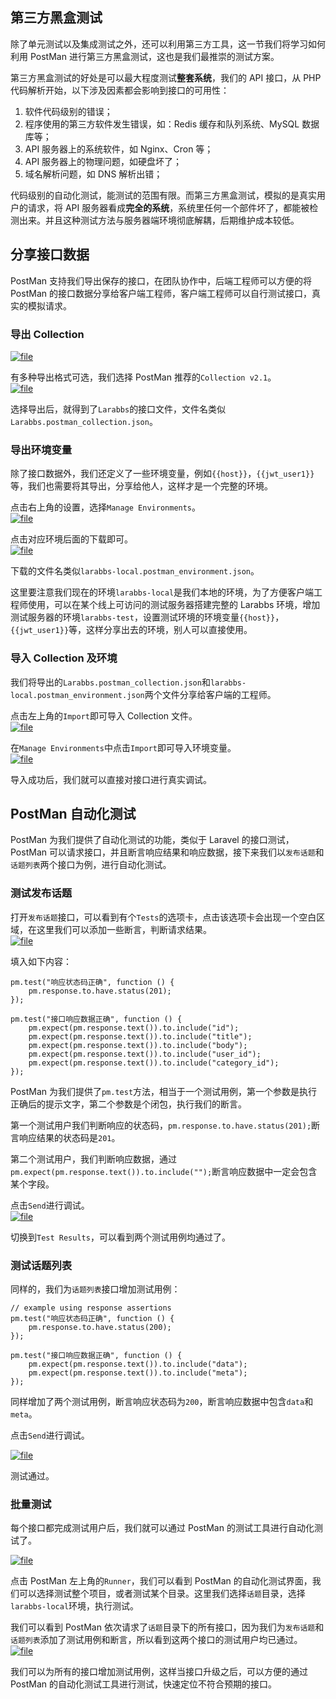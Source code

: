 ## 第三方黑盒测试

除了单元测试以及集成测试之外，还可以利用第三方工具，这一节我们将学习如何利用 PostMan 进行第三方黑盒测试，这也是我们最推崇的测试方案。

第三方黑盒测试的好处是可以最大程度测试**整套系统**，我们的 API 接口，从 PHP 代码解析开始，以下涉及因素都会影响到接口的可用性：

1. 软件代码级别的错误；
2. 程序使用的第三方软件发生错误，如：Redis 缓存和队列系统、MySQL 数据库等；
3. API 服务器上的系统软件，如 Nginx、Cron 等；
4. API 服务器上的物理问题，如硬盘坏了；
5. 域名解析问题，如 DNS 解析出错；

代码级别的自动化测试，能测试的范围有限。而第三方黑盒测试，模拟的是真实用户的请求，将 API 服务器看成**完全的系统**，系统里任何一个部件坏了，都能被检测出来。并且这种测试方法与服务器端环境彻底解耦，后期维护成本较低。

## 分享接口数据

PostMan 支持我们导出保存的接口，在团队协作中，后端工程师可以方便的将 PostMan 的接口数据分享给客户端工程师，客户端工程师可以自行测试接口，真实的模拟请求。

### 导出 Collection

[![](https://iocaffcdn.phphub.org/uploads/images/201802/26/3995/Ied9wxlxvb.png "file")](https://iocaffcdn.phphub.org/uploads/images/201802/26/3995/Ied9wxlxvb.png)

有多种导出格式可选，我们选择 PostMan 推荐的`Collection v2.1`。  
[![](https://iocaffcdn.phphub.org/uploads/images/201802/26/3995/lNwN2t8hHs.png "file")](https://iocaffcdn.phphub.org/uploads/images/201802/26/3995/lNwN2t8hHs.png)

选择导出后，就得到了`Larabbs`的接口文件，文件名类似`Larabbs.postman_collection.json`。

### 导出环境变量

除了接口数据外，我们还定义了一些环境变量，例如`{{host}}`，`{{jwt_user1}}`等，我们也需要将其导出，分享给他人，这样才是一个完整的环境。

点击右上角的设置，选择`Manage Environments`。  
[![](https://iocaffcdn.phphub.org/uploads/images/201802/26/3995/EMpRFogT6q.png "file")](https://iocaffcdn.phphub.org/uploads/images/201802/26/3995/EMpRFogT6q.png)

点击对应环境后面的下载即可。  
[![](https://iocaffcdn.phphub.org/uploads/images/201802/26/3995/OiZ3MmHakG.png "file")](https://iocaffcdn.phphub.org/uploads/images/201802/26/3995/OiZ3MmHakG.png)

下载的文件名类似`larabbs-local.postman_environment.json`。

这里要注意我们现在的环境`larabbs-local`是我们本地的环境，为了方便客户端工程师使用，可以在某个线上可访问的测试服务器搭建完整的 Larabbs 环境，增加测试服务器的环境`larabbs-test`，设置测试环境的环境变量`{{host}}`，`{{jwt_user1}}`等，这样分享出去的环境，别人可以直接使用。

### 导入 Collection 及环境

我们将导出的`Larabbs.postman_collection.json`和`larabbs-local.postman_environment.json`两个文件分享给客户端的工程师。

点击左上角的`Import`即可导入 Collection 文件。  
[![](https://iocaffcdn.phphub.org/uploads/images/201802/26/3995/uWqM69iuIA.png "file")](https://iocaffcdn.phphub.org/uploads/images/201802/26/3995/uWqM69iuIA.png)

在`Manage Environments`中点击`Import`即可导入环境变量。  
[![](https://iocaffcdn.phphub.org/uploads/images/201802/26/3995/k3BI06RtYn.png "file")](https://iocaffcdn.phphub.org/uploads/images/201802/26/3995/k3BI06RtYn.png)

导入成功后，我们就可以直接对接口进行真实调试。

## PostMan 自动化测试

PostMan 为我们提供了自动化测试的功能，类似于 Laravel 的接口测试，PostMan 可以请求接口，并且断言响应结果和响应数据，接下来我们以`发布话题`和`话题列表`两个接口为例，进行自动化测试。

### 测试发布话题

打开`发布话题`接口，可以看到有个`Tests`的选项卡，点击该选项卡会出现一个空白区域，在这里我们可以添加一些断言，判断请求结果。  
[![](https://iocaffcdn.phphub.org/uploads/images/201802/26/3995/fyTeKGh5cA.png "file")](https://iocaffcdn.phphub.org/uploads/images/201802/26/3995/fyTeKGh5cA.png)

填入如下内容：

```
pm.test("响应状态码正确", function () { 
    pm.response.to.have.status(201);
});

pm.test("接口响应数据正确", function () { 
    pm.expect(pm.response.text()).to.include("id");
    pm.expect(pm.response.text()).to.include("title");
    pm.expect(pm.response.text()).to.include("body");
    pm.expect(pm.response.text()).to.include("user_id");
    pm.expect(pm.response.text()).to.include("category_id");
});
```

PostMan 为我们提供了`pm.test`方法，相当于一个测试用例，第一个参数是执行正确后的提示文字，第二个参数是个闭包，执行我们的断言。

第一个测试用户我们判断响应的状态码，`pm.response.to.have.status(201);`断言响应结果的状态码是`201`。

第二个测试用户，我们判断响应数据，通过`pm.expect(pm.response.text()).to.include("");`断言响应数据中一定会包含某个字段。

点击`Send`进行调试。  
[![](https://iocaffcdn.phphub.org/uploads/images/201802/26/3995/7ar0pAgMnx.png "file")](https://iocaffcdn.phphub.org/uploads/images/201802/26/3995/7ar0pAgMnx.png)

切换到`Test Results`，可以看到两个测试用例均通过了。

### 测试话题列表

同样的，我们为`话题列表`接口增加测试用例：

```
// example using response assertions
pm.test("响应状态码正确", function () { 
    pm.response.to.have.status(200);
});

pm.test("接口响应数据正确", function () { 
    pm.expect(pm.response.text()).to.include("data");
    pm.expect(pm.response.text()).to.include("meta");
});
```

同样增加了两个测试用例，断言响应状态码为`200`，断言响应数据中包含`data`和`meta`。

点击`Send`进行调试。

[![](https://iocaffcdn.phphub.org/uploads/images/201802/26/3995/QbjeNDGaJw.png "file")](https://iocaffcdn.phphub.org/uploads/images/201802/26/3995/QbjeNDGaJw.png)

测试通过。

### 批量测试

每个接口都完成测试用户后，我们就可以通过 PostMan 的测试工具进行自动化测试了。

[![](https://iocaffcdn.phphub.org/uploads/images/201802/26/3995/wviLpuOBdS.gif "file")](https://iocaffcdn.phphub.org/uploads/images/201802/26/3995/wviLpuOBdS.gif)

点击 PostMan 左上角的`Runner`，我们可以看到 PostMan 的自动化测试界面，我们可以选择测试整个项目，或者测试某个目录。这里我们选择`话题`目录，选择`larabbs-local`环境，执行测试。

我们可以看到 PostMan 依次请求了`话题`目录下的所有接口，因为我们为`发布话题`和`话题列表`添加了测试用例和断言，所以看到这两个接口的测试用户均已通过。  
[![](https://iocaffcdn.phphub.org/uploads/images/201802/26/3995/toptSClMiD.png "file")](https://iocaffcdn.phphub.org/uploads/images/201802/26/3995/toptSClMiD.png)

我们可以为所有的接口增加测试用例，这样当接口升级之后，可以方便的通过 PostMan 的自动化测试工具进行测试，快速定位不符合预期的接口。


